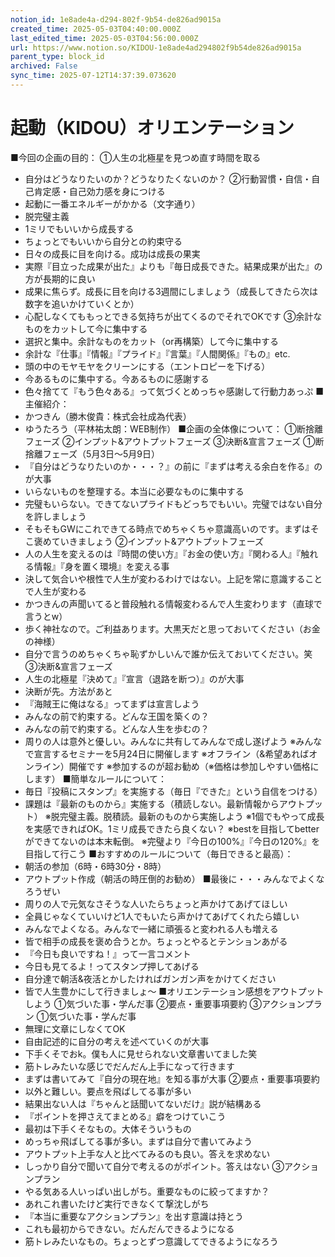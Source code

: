 ```yaml
---
notion_id: 1e8ade4a-d294-802f-9b54-de826ad9015a
created_time: 2025-05-03T04:40:00.000Z
last_edited_time: 2025-05-03T04:56:00.000Z
url: https://www.notion.so/KIDOU-1e8ade4ad294802f9b54de826ad9015a
parent_type: block_id
archived: False
sync_time: 2025-07-12T14:37:39.073620
---
```


# 起動（KIDOU）オリエンテーション

■今回の企画の目的：
①人生の北極星を見つめ直す時間を取る
- 自分はどうなりたいのか？どうなりたくないのか？
②行動習慣・自信・自己肯定感・自己効力感を身につける
- 起動に一番エネルギーがかかる（文字通り）
- 脱完璧主義
- 1ミリでもいいから成長する
- ちょっとでもいいから自分との約束守る
- 日々の成長に目を向ける。成功は成長の果実
- 実際『目立った成果が出た』よりも『毎日成長できた。結果成果が出た』の方が長期的に良い
- 成果に焦らず。成長に目を向ける3週間にしましょう（成長してきたら次は数字を追いかけていくとか）
- 心配しなくてももっとできる気持ちが出てくるのでそれでOKです
③余計なものをカットして今に集中する
- 選択と集中。余計なものをカット（or再構築）して今に集中する
- 余計な『仕事』『情報』『プライド』『言葉』『人間関係』『もの』etc.
- 頭の中のモヤモヤをクリーンにする（エントロピーを下げる）
- 今あるものに集中する。今あるものに感謝する
- 色々捨てて『もう色々ある』って気づくとめっちゃ感謝して行動力あっぷ
■主催紹介：
- かつきん（勝木俊貴：株式会社成為代表）
- ゆうたろう（平林祐太朗：WEB制作）
■企画の全体像について：
①断捨離フェーズ
②インプット&アウトプットフェーズ
③決断&宣言フェーズ
①断捨離フェーズ（5月3日〜5月9日）
- 『自分はどうなりたいのか・・・？』の前に『まずは考える余白を作る』のが大事
- いらないものを整理する。本当に必要なものに集中する
- 完璧もいらない。できてないプライドもどっちでもいい。完璧ではない自分を許しましょう
- そもそもGWにこれできてる時点でめちゃくちゃ意識高いのです。まずはそこ褒めていきましょう
②インプット&アウトプットフェーズ
- 人の人生を変えるのは『時間の使い方』『お金の使い方』『関わる人』『触れる情報』『身を置く環境』を変える事
- 決して気合いや根性で人生が変わるわけではない。上記を常に意識することで人生が変わる
- かつきんの声聞いてると普段触れる情報変わるんで人生変わります（直球で言うとw）
- 歩く神社なので。ご利益あります。大黒天だと思っておいてください（お金の神様）
- 自分で言うのめちゃくちゃ恥ずかしいんで誰か伝えておいてください。笑
③決断&宣言フェーズ
- 人生の北極星『決めて』『宣言（退路を断つ）』のが大事
- 決断が先。方法があと
- 『海賊王に俺はなる』ってまずは宣言しよう
- みんなの前で約束する。どんな王国を築くの？
- みんなの前で約束する。どんな人生を歩むの？
- 周りの人は意外と優しい。みんなに共有してみんなで成し遂げよう
※みんなで宣言するセミナーを5月24日に開催します
※オフライン（&希望あればオンライン）開催です
※参加するのが超お勧め（※価格は参加しやすい価格にします）
■簡単なルールについて：
- 毎日『投稿にスタンプ』を実施する（毎日『できた』という自信をつける）
- 課題は『最新のものから』実施する（積読しない。最新情報からアウトプット）
※脱完璧主義。脱積読。最新のものから実施しよう
※1個でもやって成長を実感できればOK。1ミリ成長できたら良くない？
※bestを目指してbetterができてないのは本末転倒。
※完璧より『今日の100%』『今日の120%』を目指して行こう
■おすすめのルールについて（毎日できると最高）：
- 朝活の参加（6時・6時30分・8時）
- アウトプット作成（朝活の時圧倒的お勧め）
■最後に・・・みんなでよくなろうぜい
- 周りの人で元気なさそうな人いたらちょっと声かけてあげてほしい
- 全員じゃなくていいけど1人でもいたら声かけてあげてくれたら嬉しい
- みんなでよくなる。みんなで一緒に頑張ると変われる人も増える
- 皆で相手の成長を褒め合うとか。ちょっとやるとテンションあがる
- 『今日も良いですね！』って一言コメント
- 今日も見てるよ！ってスタンプ押してあげる
- 自分達で朝活&夜活とかしたければガンガン声をかけてください
- 皆で人生豊かにして行きましょ〜
■オリエンテーション感想をアウトプットしよう
①気づいた事・学んだ事
②要点・重要事項要約
③アクションプラン
①気づいた事・学んだ事
- 無理に文章にしなくてOK
- 自由記述的に自分の考えを述べていくのが大事
- 下手くそでおk。僕も人に見せられない文章書いてました笑
- 筋トレみたいな感じでだんだん上手になって行きます
- まずは書いてみて『自分の現在地』を知る事が大事
②要点・重要事項要約
- 以外と難しい。要点を飛ばしてる事が多い
- 結果出ない人は『ちゃんと話聞いてないだけ』説が結構ある
- 『ポイントを押さえてまとめる』癖をつけていこう
- 最初は下手くそなもの。大体そういうもの
- めっちゃ飛ばしてる事が多い。まずは自分で書いてみよう
- アウトプット上手な人と比べてみるのも良い。答えを求めない
- しっかり自分で聞いて自分で考えるのがポイント。答えはない
③アクションプラン
- やる気ある人いっぱい出しがち。重要なものに絞ってますか？
- あれこれ書いたけど実行できなくて撃沈しがち
- 『本当に重要なアクションプラン』を出す意識は持とう
- これも最初からできない。だんだんできるようになる
- 筋トレみたいなもの。ちょっとずつ意識してできるようになろう